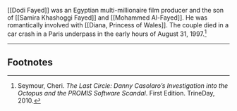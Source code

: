 [[Dodi Fayed]] was an Egyptian multi-millionaire film producer and the son of [[Samira Khashoggi Fayed]] and [[Mohammed Al-Fayed]]. He was romantically involved with [[Diana, Princess of Wales]]. The couple died in a car crash in a Paris underpass in the early hours of August 31, 1997.[^1]

---
## Footnotes

[^1]: Seymour, Cheri. *The Last Circle: Danny Casolaro’s Investigation into the Octopus and the PROMIS Software Scandal*. First Edition. TrineDay, 2010.